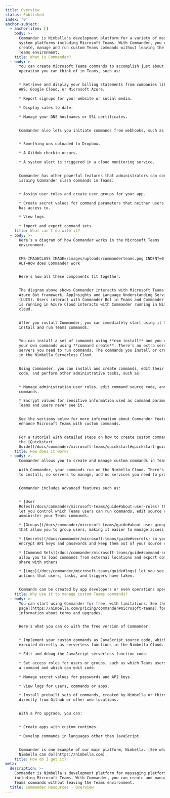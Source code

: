 ```yaml
---
title: Overview
status: Published
index: '0'
anchor-subject:
  - anchor-item: []
    body: >-
      Commander is Nimbella's development platform for a variety of messaging
      system platforms including Microsoft Teams. With Commander, you can
      create, manage and run custom Teams commands without leaving the Microsoft
      Teams environment.
    title: What is Commander?
  - body: >-
      You can create Microsoft Teams commands to accomplish just about any web
      operation you can think of in Teams, such as:


      * Retrieve and display your billing statements from companies like Amazon
      AWS, Google Cloud, or Microsoft Azure.

      * Report signups for your website or social media.

      * Display sales to date.

      * Manage your DNS hostnames or SSL certificates.


      Commander also lets you initiate commands from webhooks, such as:


      * Something was uploaded to Dropbox.

      * A GitHub checkin occurs.

      * A system alert is triggered in a cloud monitoring service.


      Commander has other powerful features that administrators can control by
      issuing Commander slash commands in Teams:


      * Assign user roles and create user groups for your app.

      * Create secret values for command parameters that neither users nor Teams
      has access to.

      * View logs.

      * Import and export command sets.
    title: What can I do with it?
  - body: >-
      Here’s a diagram of how Commander works in the Microsoft Teams
      environment.


      CMS-IMAGECLASS IMAGE=/images/uploads/commanderteams.png INDENT=0 CLASS=w50
      ALT=How does Commander work


      Here’s how all these components fit together:


      The diagram above shows Commander interacts with Microsoft Teams using
      Azure Bot framework, AppInsights and Language Understanding Service
      (LUIS). Users interact with Commander Bot in Teams and Commander Bot that
      is running in Azure Cloud interacts with Commander running in Nimbella
      cloud.  


      After you install Commander, you can immediately start using it to create,
      install and run Teams commands.


      You can install a set of commands using **csm install** and you can create
      your own commands using **command create**. There’s no extra services or
      servers you need to run commands. The commands you install or create run
      in the Nimbella Serverless Cloud.


      Using Commander, you can install and create commands, edit their source
      code, and perform other administrative tasks, such as:


      * Manage administration user roles, edit command source code, and run
      commands.

      * Encrypt values for sensitive information used as command parameters so
      Teams and users never see it.


      See the sections below for more information about Commander features that
      enhance Microsoft Teams with custom commands.


      For a tutorial with detailed steps on how to create custom commands, see
      the [Quickstart
      Guide](/docs/commander/microsoft-teams/quickstart#quickstart-guide).
    title: How does it work?
  - body: >-
      Commander allows you to create and manage custom commands in Teams itself.

      With Commander, your commands run on the Nimbella Cloud. There's nothing
      to install, no servers to manage, and no services you need to provision.


      Commander includes advanced features such as:


      * [User
      Roles](/docs/commander/microsoft-teams/guide#about-user-roles) that
      let you control which Teams users can run commands, edit source code or
      administer your Teams commands.

      * [Groups](/docs/commander/microsoft-teams/guide#about-user-groups)
      that allow you to group users, making it easier to manage access rights.

      * [Secrets](/docs/commander/microsoft-teams/guide#secrets) so you can
      encrypt API keys and passwords and keep them out of your source code.

      * [Command Sets](/docs/commander/microsoft-teams/guide#command-sets)
      allow you to load commands from external locations and export commands to
      share with others

      * [Logs](/docs/commander/microsoft-teams/guide#logs) let you see the
      actions that users, tasks, and triggers have taken.


      Commands can be created by app developers or even operations specialists.
    title: Why use it to manage custom Teams commands?
  - body: >-
      You can start using Commander for free, with limitations. See the [pricing
      page](https://nimbella.com/pricing/commander#microsoft-teams) for
      information about terms and upgrades.


      Here's what you can do with the free version of Commander:


      * Implement your custom commands as JavaScript source code, which is
      executed directly as serverless functions in the Nimbella Cloud.

      * Edit and debug the JavaScript serverless function code.

      * Set access roles for users or groups, such as which Teams users can run
      a command and which can edit code.

      * Manage secret values for passwords and API keys.

      * View logs for users, commands or apps.

      * Install prebuilt sets of commands, created by Nimbella or third parties,
      directly from Github or other web locations.


      With a Pro upgrade, you can:


      * Create apps with custom runtimes.

      * Develop commands in languages other than JavaScript.


      Commander is one example of our main platform, Nimbella. [See what else
      Nimbella can do](https://nimbella.com).
    title: How do I get it?
meta:
  description: >-
    Commander is Nimbella's development platform for messaging platforms,
    including Microsoft Teams. With Commander, you can create and manage custom
    Teams commands without leaving the Teams environment.
  title: Commander Resources - Overview
---
```


